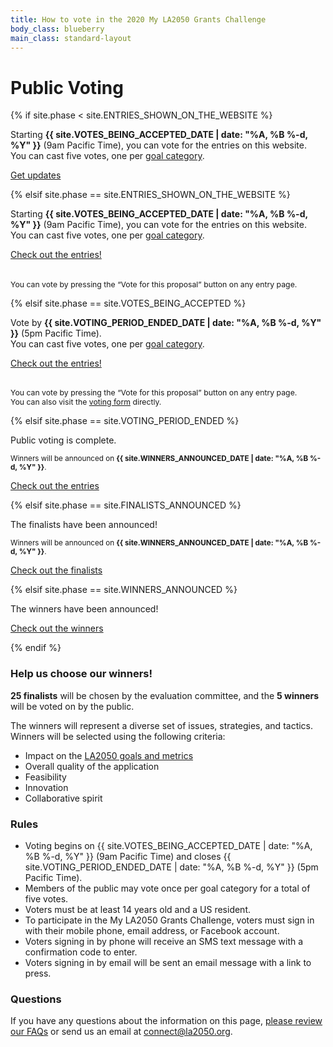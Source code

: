 ```yaml
---
title: How to vote in the 2020 My LA2050 Grants Challenge
body_class: blueberry
main_class: standard-layout
---
```


<h1>
  Public Voting
</h1>

<div class="introduction" markdown="1">

{% if site.phase < site.ENTRIES_SHOWN_ON_THE_WEBSITE %}

Starting **{{ site.VOTES_BEING_ACCEPTED_DATE | date: "%A, %B %-d, %Y" }}** (9am Pacific Time), you can vote for the entries on this website.<br />You can cast five votes, one per [goal category](/about/#goals).

<p class="action" markdown="1">
  <a href="{{ site.mailing_list_url }}">Get updates</a>
</p>

{% elsif site.phase == site.ENTRIES_SHOWN_ON_THE_WEBSITE %}

Starting **{{ site.VOTES_BEING_ACCEPTED_DATE | date: "%A, %B %-d, %Y" }}** (9am Pacific Time), you can vote for the entries on this website.<br />You can cast five votes, one per [goal category](/about/#goals).

<p class="action" markdown="1">
  <a href="/entries/">Check out the entries!</a>
</p>
<p style="font-size: inherit; margin-top: 2.25em;">
  <small style="font-size: 0.875em;">You can vote by pressing the “Vote for this proposal” button on any entry page.</small>
</p>

{% elsif site.phase == site.VOTES_BEING_ACCEPTED %}

Vote by <strong>{{ site.VOTING_PERIOD_ENDED_DATE | date: "%A, %B %-d, %Y" }}</strong> (5pm Pacific Time).
<br />
You can cast five votes, one per [goal category](/about/#goals).

<p class="action">
  <a href="/entries/">Check out the entries!</a>
</p>
<p style="font-size: inherit; margin-top: 2.25em;">
  <small style="font-size: 0.875em;">You can vote by pressing the “Vote for this proposal” button on any entry page.</small><br />
  <small style="font-size: 0.875em;">You can also visit the <a href="/vote/form/">voting form</a> directly.</small>
</p>

{% elsif site.phase == site.VOTING_PERIOD_ENDED %}

Public voting is complete.

<small>
  Winners will be announced on 
  <span class="avoid-break">
    <strong>{{ site.WINNERS_ANNOUNCED_DATE | date: "%A, %B %-d, %Y" }}</strong>.
  </span>
</small>

<p class="action" markdown="1">
  <a href="/entries/">Check out the entries</a>
</p>

{% elsif site.phase == site.FINALISTS_ANNOUNCED %}

The finalists have been announced!

<small>
  Winners will be announced on 
  <span class="avoid-break">
    <strong>{{ site.WINNERS_ANNOUNCED_DATE | date: "%A, %B %-d, %Y" }}</strong>.
  </span>
</small>

<p class="action">
  <a href="/finalists/">Check out the finalists</a>
</p>

{% elsif site.phase == site.WINNERS_ANNOUNCED %}

The winners have been announced!

<p class="action">
  <a href="/winners/">Check out the winners</a>
</p>

{% endif %}

</div>


### Help us choose our winners!

**25 finalists** will be chosen by the evaluation committee, and the <span class="avoid-break">**5 winners** will be voted on by the public.</span>

The winners will represent a diverse set of issues, strategies, and tactics. Winners will be selected using the following criteria:

* Impact on the [LA2050 goals and metrics](/about/#goals)
* Overall quality of the application
* Feasibility
* Innovation
* Collaborative spirit

### Rules

* Voting begins on {{ site.VOTES_BEING_ACCEPTED_DATE | date: "%A, %B %-d, %Y" }} (9am Pacific Time) and closes {{ site.VOTING_PERIOD_ENDED_DATE | date: "%A, %B %-d, %Y" }} (5pm Pacific Time).
* Members of the public may vote once per goal category for a total of five votes.
* Voters must be at least 14 years old and a US resident.
* To participate in the My LA2050 Grants Challenge, voters must sign in with their mobile phone, email address, or Facebook account.
* Voters signing in by phone will receive an SMS text message with a confirmation code to enter.
* Voters signing in by email will be sent an email message with a link to press.

### Questions

If you have any questions about the information on this page, [please review our FAQs](/faqs) or send us an email at [connect@la2050.org](mailto:connect@la2050.org).

